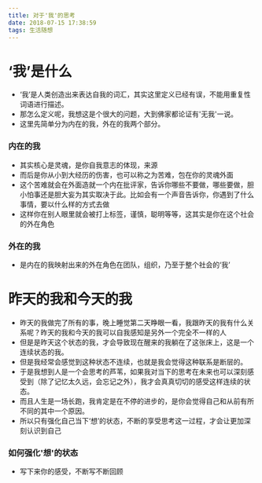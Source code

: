 ```yaml
---
title: 对于'我'的思考
date: 2018-07-15 17:38:59
tags: 生活随想
---
```


# ‘我’是什么

- ‘我’是人类创造出来表达自我的词汇，其实这里定义已经有误，不能用重复性词语进行描述。
- 那怎么定义呢，我想这是个很大的问题，大到佛家都论证有'无我'一说。
- 这里先简单分为内在的我，外在的我两个部分。

### 内在的我

- 其实核心是灵魂，是你自我意志的体现，来源
- 而后是你从小到大经历的伤害，也可以称之为苦难，包在你的灵魂外面
- 这个苦难就会在外面造就一个内在批评家，告诉你哪些不要做，哪些要做，胆小怕事还是胆大妄为其实取决于此。比如会有一个声音告诉你，你遇到了什么事情，要以什么样的方式去做
- 这样你在别人眼里就会被打上标签，谨慎，聪明等等，这其实是你在这个社会的外在角色

### 外在的我

- 是内在的我映射出来的外在角色在团队，组织，乃至于整个社会的‘我’

# 昨天的我和今天的我

- 昨天的我做完了所有的事，晚上睡觉第二天睁眼一看，我跟昨天的我有什么关系呢？昨天的我和今天的我可以自我感知是另外一个完全不一样的人
- 但是是昨天这个状态的我，才会导致现在醒来的我躺在了这张床上，这是一个连续状态的我。
- 但是我经常会感觉到这种状态不连续，也就是我会觉得这种联系是断层的。
- 于是我想到人是一个会思考的芦苇，如果我对当下的思考在未来也可以深刻感受到（除了记忆太久远，会忘记之外），我才会真真切切的感受这样连续的状态。
- 而且人生是一场长跑，我肯定是在不停的进步的，是你会觉得自己和从前有所不同的其中一个原因。
- 所以只有强化自己当下‘想’的状态，不断的享受思考这一过程，才会让更加深刻认识到自己

### 如何强化'想'的状态

- 写下来你的感受，不断写不断回顾
